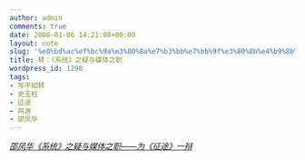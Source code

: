 ```yaml
---
author: admin
comments: true
date: 2008-01-06 14:21:08+00:00
layout: note
slug: '%e8%bd%ac%ef%bc%9a%e3%80%8a%e7%b3%bb%e7%bb%9f%e3%80%8b%e4%b9%8b%e7%96%91%e4%b8%8e%e5%aa%92%e4%bd%93%e4%b9%8b%e8%81%8c'
title: 转：《系统》之疑与媒体之职
wordpress_id: 1298
tags:
- 写不如转
- 史玉柱
- 征途
- 网游
- 邵凤华
---
```


_[
邵凤华《系统》之疑与媒体之职——为《征途》一辩](http://www.shaofenghua.net/blog/detail.asp?blog_id=1&content_id=1084)_
